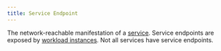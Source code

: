 ```yaml
---
title: Service Endpoint
---
```

The network-reachable manifestation of a [service](#service).
Service endpoints are exposed by [workload instances](#workload-instance).
Not all services have service endpoints.
